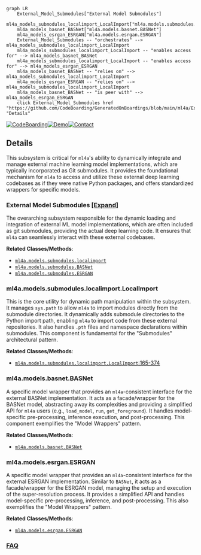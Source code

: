 ```mermaid
graph LR
    External_Model_Submodules["External Model Submodules"]
    ml4a_models_submodules_localimport_LocalImport["ml4a.models.submodules.localimport.LocalImport"]
    ml4a_models_basnet_BASNet["ml4a.models.basnet.BASNet"]
    ml4a_models_esrgan_ESRGAN["ml4a.models.esrgan.ESRGAN"]
    External_Model_Submodules -- "orchestrates" --> ml4a_models_submodules_localimport_LocalImport
    ml4a_models_submodules_localimport_LocalImport -- "enables access for" --> ml4a_models_basnet_BASNet
    ml4a_models_submodules_localimport_LocalImport -- "enables access for" --> ml4a_models_esrgan_ESRGAN
    ml4a_models_basnet_BASNet -- "relies on" --> ml4a_models_submodules_localimport_LocalImport
    ml4a_models_esrgan_ESRGAN -- "relies on" --> ml4a_models_submodules_localimport_LocalImport
    ml4a_models_basnet_BASNet -- "is peer with" --> ml4a_models_esrgan_ESRGAN
    click External_Model_Submodules href "https://github.com/CodeBoarding/GeneratedOnBoardings/blob/main/ml4a/External_Model_Submodules.md" "Details"
```

[![CodeBoarding](https://img.shields.io/badge/Generated%20by-CodeBoarding-9cf?style=flat-square)](https://github.com/CodeBoarding/GeneratedOnBoardings)[![Demo](https://img.shields.io/badge/Try%20our-Demo-blue?style=flat-square)](https://www.codeboarding.org/demo)[![Contact](https://img.shields.io/badge/Contact%20us%20-%20contact@codeboarding.org-lightgrey?style=flat-square)](mailto:contact@codeboarding.org)

## Details

This subsystem is critical for `ml4a`'s ability to dynamically integrate and manage external machine learning model implementations, which are typically incorporated as Git submodules. It provides the foundational mechanism for `ml4a` to access and utilize these external deep learning codebases as if they were native Python packages, and offers standardized wrappers for specific models.

### External Model Submodules [[Expand]](./External_Model_Submodules.md)
The overarching subsystem responsible for the dynamic loading and integration of external ML model implementations, which are often included as git submodules, providing the actual deep learning code. It ensures that `ml4a` can seamlessly interact with these external codebases.


**Related Classes/Methods**:

- <a href="https://github.com/ml4a/ml4a/blob/master/ml4a/models/submodules/localimport.py" target="_blank" rel="noopener noreferrer">`ml4a.models.submodules.localimport`</a>
- <a href="https://github.com/ml4a/ml4a/blob/master/ml4a/models/submodules/BASNet" target="_blank" rel="noopener noreferrer">`ml4a.models.submodules.BASNet`</a>
- <a href="https://github.com/ml4a/ml4a/blob/master/ml4a/models/submodules/ESRGAN" target="_blank" rel="noopener noreferrer">`ml4a.models.submodules.ESRGAN`</a>


### ml4a.models.submodules.localimport.LocalImport
This is the core utility for dynamic path manipulation within the subsystem. It manages `sys.path` to allow `ml4a` to import modules directly from the submodule directories. It dynamically adds submodule directories to the Python import path, enabling `ml4a` to import code from these external repositories. It also handles `.pth` files and namespace declarations within submodules. This component is fundamental for the "Submodules" architectural pattern.


**Related Classes/Methods**:

- <a href="https://github.com/ml4a/ml4a/blob/master/ml4a/models/submodules/localimport.py#L165-L374" target="_blank" rel="noopener noreferrer">`ml4a.models.submodules.localimport.LocalImport`:165-374</a>


### ml4a.models.basnet.BASNet
A specific model wrapper that provides an `ml4a`-consistent interface for the external BASNet implementation. It acts as a facade/wrapper for the BASNet model, abstracting away its complexities and providing a simplified API for `ml4a` users (e.g., `load_model`, `run`, `get_foreground`). It handles model-specific pre-processing, inference execution, and post-processing. This component exemplifies the "Model Wrappers" pattern.


**Related Classes/Methods**:

- <a href="https://github.com/ml4a/ml4a/blob/master/ml4a/models/basnet.py" target="_blank" rel="noopener noreferrer">`ml4a.models.basnet.BASNet`</a>


### ml4a.models.esrgan.ESRGAN
A specific model wrapper that provides an `ml4a`-consistent interface for the external ESRGAN implementation. Similar to `BASNet`, it acts as a facade/wrapper for the ESRGAN model, managing the setup and execution of the super-resolution process. It provides a simplified API and handles model-specific pre-processing, inference, and post-processing. This also exemplifies the "Model Wrappers" pattern.


**Related Classes/Methods**:

- <a href="https://github.com/ml4a/ml4a/blob/master/ml4a/models/esrgan.py" target="_blank" rel="noopener noreferrer">`ml4a.models.esrgan.ESRGAN`</a>




### [FAQ](https://github.com/CodeBoarding/GeneratedOnBoardings/tree/main?tab=readme-ov-file#faq)